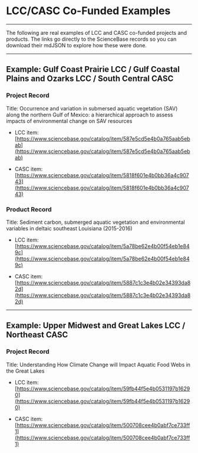 # **LCC/CASC Co-Funded Examples**

---

The following are real examples of LCC and CASC co-funded projects and products. The links go directly to the ScienceBase records so you can download their mdJSON to explore how these were done.

---

## Example: Gulf Coast Prairie LCC / Gulf Coastal Plains and Ozarks LCC / South Central CASC 

### Project Record

Title: Occurrence and variation in submersed aquatic vegetation \(SAV\) along the northern Gulf of Mexico: a hierarchical approach to assess impacts of environmental change on SAV resources

* LCC item: [https://www.sciencebase.gov/catalog/item/587e5cd5e4b0a765aab5ebab](https://www.sciencebase.gov/catalog/item/587e5cd5e4b0a765aab5ebab)

* CASC item: [https://www.sciencebase.gov/catalog/item/5818f601e4b0bb36a4c90743](https://www.sciencebase.gov/catalog/item/5818f601e4b0bb36a4c90743)

### Product Record

Title: Sediment carbon, submerged aquatic vegetation and environmental variables in deltaic southeast Louisiana \(2015-2016\)

* LCC item: [https://www.sciencebase.gov/catalog/item/5a78be62e4b00f54eb1e849c](https://www.sciencebase.gov/catalog/item/5a78be62e4b00f54eb1e849c)

* CASC item: [https://www.sciencebase.gov/catalog/item/5887c1c3e4b02e34393da82d](https://www.sciencebase.gov/catalog/item/5887c1c3e4b02e34393da82d)

---

## Example: Upper Midwest and Great Lakes LCC / Northeast CASC 

### Project Record

Title: Understanding How Climate Change will Impact Aquatic Food Webs in the Great Lakes

* LCC item: [https://www.sciencebase.gov/catalog/item/59fb44f5e4b0531197b16290](https://www.sciencebase.gov/catalog/item/59fb44f5e4b0531197b16290)

* CASC item: [https://www.sciencebase.gov/catalog/item/500708cee4b0abf7ce733ff1](https://www.sciencebase.gov/catalog/item/500708cee4b0abf7ce733ff1)



